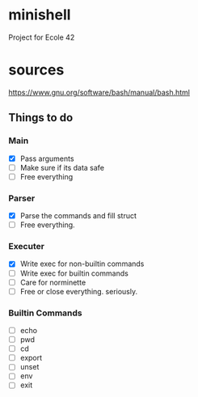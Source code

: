 # minishell
Project for Ecole 42 

# sources
https://www.gnu.org/software/bash/manual/bash.html

## Things to do
### Main
- [x] Pass arguments
- [ ] Make sure if its data safe
- [ ] Free everything
### Parser
- [x] Parse the commands and fill struct
- [ ] Free everything.
### Executer 
- [X] Write exec for non-builtin commands
- [ ] Write exec for builtin commands
- [ ] Care for norminette
- [ ] Free or close everything. seriously.
### Builtin Commands
- [ ] echo
- [ ] pwd
- [ ] cd
- [ ] export
- [ ] unset
- [ ] env
- [ ] exit
